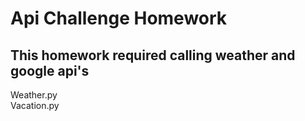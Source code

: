 # Api Challenge Homework

## This homework required calling weather and google api's
Weather.py<br />
Vacation.py<br />

